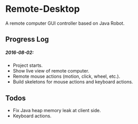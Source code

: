 # Remote-Desktop

A remote computer GUI controller based on Java Robot.

## Progress Log

##### 2016-08-02:
* Project starts.
* Show live view of remote computer.
* Remote mouse actions (motion, click, wheel, etc.).
* Build skeletons for mouse actions and keyboard actions.

## Todos
* Fix Java heap memory leak at client side.
* Keyboard actions.

